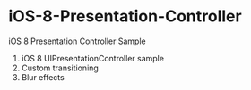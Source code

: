 # iOS-8-Presentation-Controller
iOS 8 Presentation Controller Sample

1. iOS 8 UIPresentationController sample
2. Custom transitioning
3. Blur effects
